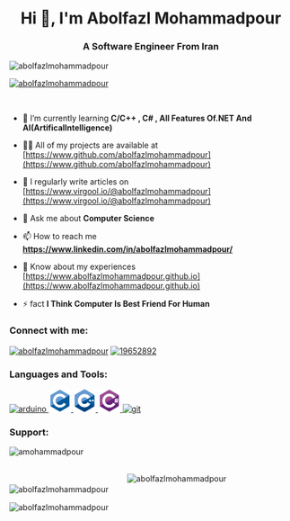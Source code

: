 <h1 align="center">Hi 👋, I'm Abolfazl Mohammadpour</h1>
<h3 align="center">A Software Engineer From Iran</h3>

<p align="left"> <img src="https://komarev.com/ghpvc/?username=abolfazlmohammadpour&label=Profile%20views&color=0e75b6&style=flat" alt="abolfazlmohammadpour" /> </p>

<p align="left"> <a href="https://github.com/ryo-ma/github-profile-trophy"><img src="https://github-profile-trophy.vercel.app/?username=abolfazlmohammadpour" alt="abolfazlmohammadpour" /></a> </p>

<p align="left"> <a href="https://twitter.com/" target="blank"><img src="https://img.shields.io/twitter/follow/?logo=twitter&style=for-the-badge" alt="" /></a> </p>

- 🌱 I’m currently learning **C/C++ , C# , All Features Of.NET And AI(ArtificalIntelligence)**

- 👨‍💻 All of my projects are available at [https://www.github.com/abolfazlmohammadpour](https://www.github.com/abolfazlmohammadpour)

- 📝 I regularly write articles on [https://www.virgool.io/@abolfazlmohammadpour](https://www.virgool.io/@abolfazlmohammadpour)

- 💬 Ask me about **Computer Science**

- 📫 How to reach me **https://www.linkedin.com/in/abolfazlmohammadpour/**

- 📄 Know about my experiences [https://www.abolfazlmohammadpour.github.io](https://www.abolfazlmohammadpour.github.io)

- ⚡ fact **I Think Computer Is Best Friend For Human**

<h3 align="left">Connect with me:</h3>
<p align="left">
<a href="https://linkedin.com/in/abolfazlmohammadpour" target="blank"><img align="center" src="https://raw.githubusercontent.com/rahuldkjain/github-profile-readme-generator/master/src/images/icons/Social/linked-in-alt.svg" alt="abolfazlmohammadpour" height="30" width="40" /></a>
<a href="https://stackoverflow.com/users/19652892" target="blank"><img align="center" src="https://raw.githubusercontent.com/rahuldkjain/github-profile-readme-generator/master/src/images/icons/Social/stack-overflow.svg" alt="19652892" height="30" width="40" /></a>
</p>

<h3 align="left">Languages and Tools:</h3>
<p align="left"> <a href="https://www.arduino.cc/" target="_blank" rel="noreferrer"> <img src="https://cdn.worldvectorlogo.com/logos/arduino-1.svg" alt="arduino" width="40" height="40"/> </a> <a href="https://www.cprogramming.com/" target="_blank" rel="noreferrer"> <img src="https://raw.githubusercontent.com/devicons/devicon/master/icons/c/c-original.svg" alt="c" width="40" height="40"/> </a> <a href="https://www.w3schools.com/cpp/" target="_blank" rel="noreferrer"> <img src="https://raw.githubusercontent.com/devicons/devicon/master/icons/cplusplus/cplusplus-original.svg" alt="cplusplus" width="40" height="40"/> </a> <a href="https://www.w3schools.com/cs/" target="_blank" rel="noreferrer"> <img src="https://raw.githubusercontent.com/devicons/devicon/master/icons/csharp/csharp-original.svg" alt="csharp" width="40" height="40"/> </a> <a href="https://git-scm.com/" target="_blank" rel="noreferrer"> <img src="https://www.vectorlogo.zone/logos/git-scm/git-scm-icon.svg" alt="git" width="40" height="40"/> </a> </p>

<h3 align="left">Support:</h3>
<p><a href="https://www.buymeacoffee.com/amohammadpour"> <img align="left" src="https://cdn.buymeacoffee.com/buttons/v2/default-yellow.png" height="50" width="210" alt="amohammadpour" /></a></p><br><br>

<p><img align="left" src="https://github-readme-stats.vercel.app/api/top-langs?username=abolfazlmohammadpour&show_icons=true&locale=en&layout=compact" alt="abolfazlmohammadpour" /></p>

<p>&nbsp;<img align="center" src="https://github-readme-stats.vercel.app/api?username=abolfazlmohammadpour&show_icons=true&locale=en" alt="abolfazlmohammadpour" /></p>

<p><img align="center" src="https://github-readme-streak-stats.herokuapp.com/?user=abolfazlmohammadpour&" alt="abolfazlmohammadpour" /></p>
